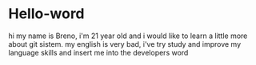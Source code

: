 # Hello-word
hi my name is Breno, i'm 21 year old and i would like to learn a little more about git sistem.
my english is very bad, i've try study and improve my language skills and insert me into the developers word
